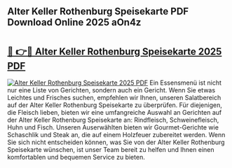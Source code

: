 ## Alter Keller Rothenburg Speisekarte PDF Download Online 2025 aOn4z

# <h2><a href="http://gcdccu.nevu.top/?p=Alter+Keller+Rothenburg+Speisekarte">🔗 👉🔴 Alter Keller Rothenburg Speisekarte 2025 PDF</a></h2>

[![Alter Keller Rothenburg Speisekarte 2025 PDF](https://i.imgur.com/dBaPXMq.png)](http://gcdccu.nevu.top/?p=Alter+Keller+Rothenburg+Speisekarte)
Ein Essensmenü ist nicht nur eine Liste von Gerichten, sondern auch ein Gericht. Wenn Sie etwas Leichtes und Frisches suchen, empfehlen wir Ihnen, unseren Salatbereich auf der Alter Keller Rothenburg Speisekarte zu überprüfen. Für diejenigen, die Fleisch lieben, bieten wir eine umfangreiche Auswahl an Gerichten auf der Alter Keller Rothenburg Speisekarte an: Rindfleisch, Schweinefleisch, Huhn und Fisch. Unseren Auserwählten bieten wir Gourmet-Gerichte wie Schaschlik und Steak an, die auf einem Holzfeuer zubereitet werden. Wenn Sie sich nicht entscheiden können, was Sie von der Alter Keller Rothenburg Speisekarte wünschen, ist unser Team bereit zu helfen und Ihnen einen komfortablen und bequemen Service zu bieten.
